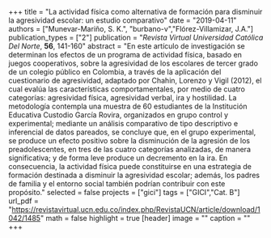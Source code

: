 +++
title = "La actividad física como alternativa de formación para disminuir la agresividad escolar: un estudio comparativo"
date = "2019-04-11"
authors = ["Munevar-Mariño, S. K.", "burbano-v","Flórez-Villamizar, J.A."]
publication_types = ["2"]
publication = "*Revista Virtual Universidad Católica Del Norte*, **56**, 141-160"
abstract = "En este artículo de investigación se determinan los efectos de un programa de actividad física, basado en juegos cooperativos, sobre la agresividad de los escolares de tercer grado de un colegio público en Colombia, a través de la aplicación del cuestionario de agresividad, adaptado por Chahin, Lorenzo y Vigil (2012), el cual evalúa las características comportamentales, por medio de cuatro categorías: agresividad física, agresividad verbal, ira y hostilidad. La metodología contempla una muestra de 60 estudiantes de la Institución Educativa Custodio García Rovira, organizados en grupo control y experimental; mediante un análisis comparativo de tipo descriptivo e inferencial de datos pareados, se concluye que, en el grupo experimental, se produce un efecto positivo sobre la disminución de la agresión de los preadolescentes, en tres de las cuatro categorías analizadas, de manera significativa; y de forma leve produce un decremento en la ira. En consecuencia, la actividad física puede constituirse en una estrategia de formación destinada a disminuir la agresividad escolar; además, los padres de familia y el entorno social también podrían contribuir con este propósito."
selected = false
projects = ["gici"]
tags = ["GICI","Cat. B"]
url_pdf = "https://revistavirtual.ucn.edu.co/index.php/RevistaUCN/article/download/1042/1485"
math = false
highlight = true
[header]
image = ""
caption = ""
+++
